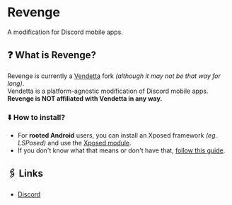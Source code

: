 # Revenge

A modification for Discord mobile apps.

## ❓ What is Revenge?

Revenge is currently a [Vendetta](<https://github.com/vendetta-mod>) fork *(although it may not be that way for long)*.  
Vendetta is a platform-agnostic modification of Discord mobile apps. **Revenge is NOT affiliated with Vendetta in any way.**

### ⬇️ How to install?

- For **rooted Android** users, you can install an Xposed framework *(eg. LSPosed)* and use the [Xposed module](<https://github.com/revenge-mod/RevengeXposed>).
- If you don't know what that means or don't have that, [follow this guide](<https://github.com/revenge-mod/Revenge#%EF%B8%8F-installing>).

## 🖇️ Links

- [Discord](https://discord.com/invite/ddcQf3s2Uq)
